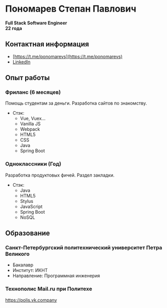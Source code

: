 # Пономарев Степан Павлович
**Full Stack Software Engineer**
<br/>
**22 года**
<br/>

## Контактная информация
* [https://t.me/ponomarevs](https://t.me/ponomarevs)
* [LinkedIn](https://www.linkedin.com/in/stepan-ponomarev-846502193)
    
## Опыт работы
### Фриланс (6 месяцев)
Помощь студентам за деньги.
Разработка сайтов по знакомству.
  - Стэк: 
    - Vue, Vuex...
    - Vanilla JS
    - Webpack
    - HTML5
    - CSS
    - Java
    - Spring Boot

### Одноклассники (Год)
Разработка продуктовых фичей. Раздел закладки.
  - Стэк: 
    - Java
    - HTML5
    - Stylus
    - JavaScript
    - Spring Boot
    - NoSQL
  
## Образование
### Санкт-Петербургский политехнический университет Петра Великого
  - Бакалавр
  - Институт: ИКНТ
  - Направление: Программная инженерия
  
### Технополис Mail.ru при Политехе
https://polis.vk.company
